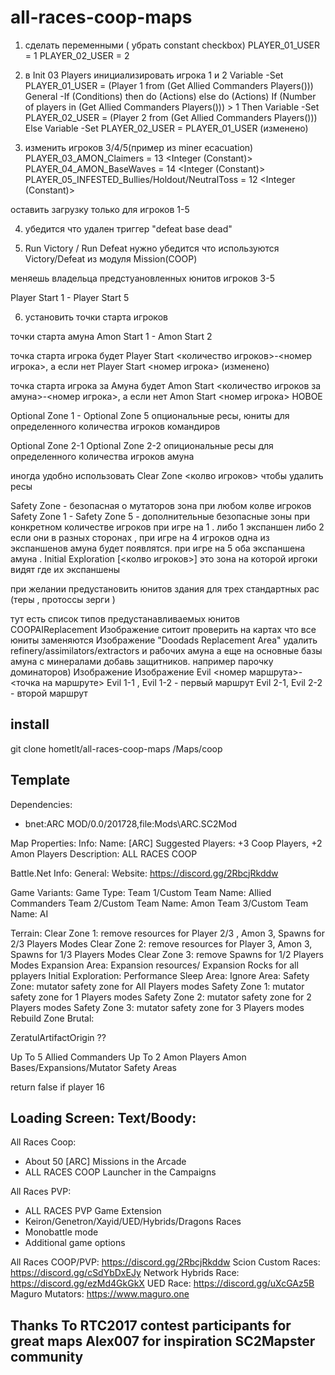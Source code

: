 # all-races-coop-maps

1. сделать переменными ( убрать constant checkbox)
 PLAYER_01_USER = 1 <Integer>
 PLAYER_02_USER = 2 <Integer>

2. в Init 03 Players инициализировать игрока 1 и 2
        Variable -Set PLAYER_01_USER = (Player 1 from (Get Allied Commanders Players()))
        General -If (Conditions) then do (Actions) else do (Actions)
            If
                (Number of players in (Get Allied Commanders Players())) > 1
            Then
                Variable -Set PLAYER_02_USER = (Player 2 from (Get Allied Commanders Players()))
            Else
                Variable -Set PLAYER_02_USER = PLAYER_01_USER (изменено)

3. изменить игроков 3/4/5(пример из miner ecacuation) 
   PLAYER_03_AMON_Claimers = 13 <Integer (Constant)>
   PLAYER_04_AMON_BaseWaves = 14 <Integer (Constant)>
   PLAYER_05_INFESTED_Bullies/Holdout/NeutralToss = 12 <Integer (Constant)>

 оставить загрузку только для игроков 1-5

4. убедится что удален триггер "defeat base dead"

5. Run Victory / Run Defeat нужно убедится что используются Victory/Defeat из модуля Mission(COOP)

 меняешь владельца предстуановленных юнитов игроков 3-5

Player Start 1 - Player Start 5

6. установить точки старта игроков

точки старта амуна Amon Start 1 - Amon Start 2

точка старта игрока будет Player Start <количество игроков>-<номер игрока>, а если нет Player Start <номер игрока> (изменено)

точка старта игрока за Амуна будет Amon Start <количество игроков за амуна>-<номер игрока>, а если нет Amon Start <номер игрока>
НОВОЕ

Optional Zone 1      -    Optional Zone 5    опциональные ресы, юниты для определенного количества игроков командиров

Optional Zone 2-1      Optional Zone 2-2     опициональные ресы для определенного количества игроков амуна

иногда удобно использовать Clear Zone <колво игроков> чтобы удалить ресы

Safety Zone - безопасная о мутаторов зона при любом колве игроков
Safety Zone 1    -     Safety Zone 5     - дополнительные безопасные зоны при конкретном количестве игроков
при игре на 1 . либо 1 экспаншен либо 2 если они в разных сторонах , при игре на 4 игроков одна из экспаншенов амуна будет появлятся. при игре на 5 оба экспаншена амуна .
Initial Exploration [<колво игроков>]    это зона на которой иргоки видят где их экспаншены

при желании предустановить юнитов здания для трех стандартных рас (теры , протоссы зерги )


тут есть список типов предустанавливаемых юнитов COOPAIReplacement
Изображение
ситоит проверить на картах что все юниты заменяются
Изображение
"Doodads Replacement Area"
удалить refinery/assimilators/extractors и рабочих амуна
а еще на основные базы амуна с минералами добавь защитников. например парочку доминаторов)
Изображение
Изображение
Evil <номер маршрута>-<точка на маршруте>
Evil 1-1  , Evil 1-2    -  первый маршрут
Evil 2-1, Evil 2-2  - второй маршрут

## install

git clone hometlt/all-races-coop-maps <SC2Directory>/Maps/coop

## Template


Dependencies:
 - bnet:ARC MOD/0.0/201728,file:Mods\ARC.SC2Mod

Map Properties:
 Info:
  Name: [ARC] <Map Name>
  Suggested Players: +3 Coop Players, +2 Amon Players
  Description: <Map Description> ALL RACES COOP

Battle.Net Info:
 General:
  Website: https://discord.gg/2RbcjRkddw

Game Variants:
 Game Type:
   Team 1/Custom Team Name: Allied Commanders
   Team 2/Custom Team Name: Amon
   Team 3/Custom Team Name: AI

  
  
Terrain:
 Clear Zone 1: remove resources for Player 2/3 , Amon 3, Spawns for 2/3 Players Modes
 Clear Zone 2: remove resources for Player 3, Amon 3, Spawns for 1/3 Players Modes
 Clear Zone 3: remove Spawns for 1/2 Players Modes
 Expansion Area: Expansion resources/ Expansion Rocks for all pplayers
 Initial Exploration:
 Performance Sleep Area:
 Ignore Area:
 Safety Zone: mutator safety zone for All Players modes
 Safety Zone 1: mutator safety zone for 1 Players modes
 Safety Zone 2: mutator safety zone for 2 Players modes
 Safety Zone 3: mutator safety zone for 3 Players modes
 Rebuild Zone Brutal:
 
 
 ZeratulArtifactOrigin ??

Up To 5 Allied Commanders
Up To 2 Amon Players
Amon Bases/Expansions/Mutator Safety Areas


return false if player 16


 Loading Screen:
  Text/Boody:
-------------------------------------------------------
All Races Coop:
- About 50 [ARC] Missions in the Arcade
- ALL RACES COOP Launcher in the Campaigns

All Races PVP:
- ALL RACES PVP Game Extension
- Keiron/Genetron/Xayid/UED/Hybrids/Dragons Races
- Monobattle mode
- Additional game options 

All Races COOP/PVP: https://discord.gg/2RbcjRkddw
Scion Custom Races: https://discord.gg/cSdYbDxEJy
Network Hybrids Race: https://discord.gg/ezMd4GkGkX
UED Race: https://discord.gg/uXcGAz5B
Maguro Mutators: https://www.maguro.one

Thanks To 
RTC2017 contest participants for great maps
Alex007 for inspiration
SC2Mapster community 
-------------------------------------------------------
